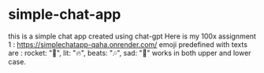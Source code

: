 # simple-chat-app
this is a simple chat app created using chat-gpt
Here is my 100x assignment 1 : https://simplechatapp-qaha.onrender.com/ emoji predefined with texts are : rocket: "🚀",
        lit: "🔥",
        beats: "🎶",
        sad: "🥲"  works in both upper and lower case. 


